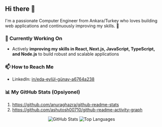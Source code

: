 ## Hi there 👋
I'm a passionate Computer Engineer from Ankara/Turkey who loves building web applications and continuously improving my skills. 🚀

### 🔭 Currently Working On
- Actively **improving my skills in React, Next.js, JavaScript, TypeScript, and Node.js** to build robust and scalable applications

### 📫 How to Reach Me
- LinkedIn: [in/eda-eylül-günay-a6764a238](https://www.linkedin.com/in/eda-eylül-günay-a6764a238)

### 📊 My GitHub Stats (Opsiyonel)

1. https://github.com/anuraghazra/github-readme-stats
2. https://github.com/ashutosh00710/github-readme-activity-graph 

<p align="center">
  <img src="https://github-readme-stats.vercel.app/api?username=YOUR_GITHUB_USERNAME&show_icons=true&theme=radical&hide_border=true&count_private=true" alt="GitHub Stats"/>
  <img src="https://github-readme-stats.vercel.app/api/top-langs/?username=YOUR_GITHUB_USERNAME&layout=compact&theme=radical&hide_border=true" alt="Top Languages"/>
</p>

<!-- 
- 🌱 I’m currently learning ...
- 👯 I’m looking to collaborate on ...
- 🤔 I’m looking for help with ...
- 💬 Ask me about ...
- 📫 How to reach me: ...
- 😄 Pronouns: ...
- ⚡ Fun fact: ...
<--
